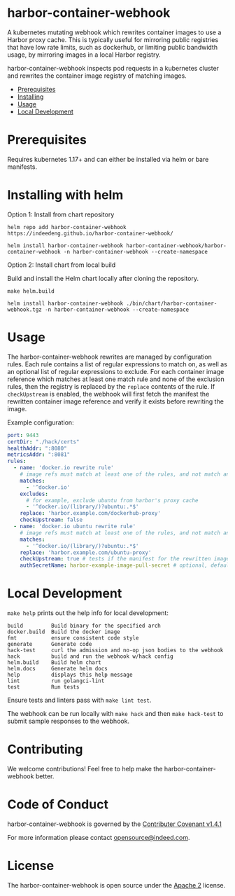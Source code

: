 harbor-container-webhook
=========

A kubernetes mutating webhook which rewrites container images to use a Harbor proxy cache.
This is typically useful for mirroring public registries that have low rate limits, such as dockerhub, or limiting
public bandwidth usage, by mirroring images in a local Harbor registry.

harbor-container-webhook inspects pod requests in a kubernetes cluster and rewrites the container image registry of
matching images.

* [Prerequisites](#prerequisites)
* [Installing](#installing)
* [Usage](#usage)
* [Local Development](#local-development)

Prerequisites
===
Requires kubernetes 1.17+ and can either be installed via helm or bare manifests.

Installing with helm
===

Option 1: Install from chart repository
```shell
helm repo add harbor-container-webhook https://indeedeng.github.io/harbor-container-webhook/

helm install harbor-container-webhook harbor-container-webhook/harbor-container-webhook -n harbor-container-webhook --create-namespace 
```

Option 2: Install chart from local build

Build and install the Helm chart locally after cloning the repository.
```shell
make helm.build

helm install harbor-container-webhook ./bin/chart/harbor-container-webhook.tgz -n harbor-container-webhook --create-namespace
```

Usage
===
The harbor-container-webhook rewrites are managed by configuration rules. Each rule contains a list of regular
expressions to match on, as well as an optional list of regular expressions to exclude. For each container image
reference which matches at least one match rule and none of the exclusion rules, then the registry is replaced
by the `replace` contents of the rule. If `checkUpstream` is enabled, the webhook will first fetch the manifest
the rewritten container image reference and verify it exists before rewriting the image.

Example configuration:
```yaml
port: 9443
certDir: "./hack/certs"
healthAddr: ":8080"
metricsAddr: ":8081"
rules:
  - name: 'docker.io rewrite rule'
    # image refs must match at least one of the rules, and not match any excludes
    matches:
      - '^docker.io'
    excludes:
      # for example, exclude ubuntu from harbor's proxy cache
      - '^docker.io/(library/)?ubuntu:.*$'
    replace: 'harbor.example.com/dockerhub-proxy'
    checkUpstream: false
  - name: 'docker.io ubuntu rewrite rule'
    # image refs must match at least one of the rules, and not match any excludes
    matches:
      - '^docker.io/(library/)?ubuntu:.*$'
    replace: 'harbor.example.com/ubuntu-proxy'
    checkUpstream: true # tests if the manifest for the rewritten image exists
    authSecretName: harbor-example-image-pull-secret # optional, defaults to "" - secret in the webhook namespace for authenticating to harbor.example.com
```
Local Development
===
`make help` prints out the help info for local development:

```
build         Build binary for the specified arch
docker.build  Build the docker image
fmt           ensure consistent code style
generate      Generate code
hack-test     curl the admission and no-op json bodies to the webhook
hack          build and run the webhook w/hack config
helm.build    Build helm chart
helm.docs     Generate helm docs
help          displays this help message
lint          run golangci-lint
test          Run tests
```

Ensure tests and linters pass with `make lint test`.

The webhook can be run locally with `make hack` and then `make hack-test` to submit sample responses to the webhook.

Contributing
===
We welcome contributions! Feel free to help make the harbor-container-webhook better.

Code of Conduct
===
harbor-container-webhook is governed by the [Contributer Covenant v1.4.1](CODE_OF_CONDUCT.md)

For more information please contact opensource@indeed.com.

License
===
The harbor-container-webhook is open source under the [Apache 2](LICENSE) license.
